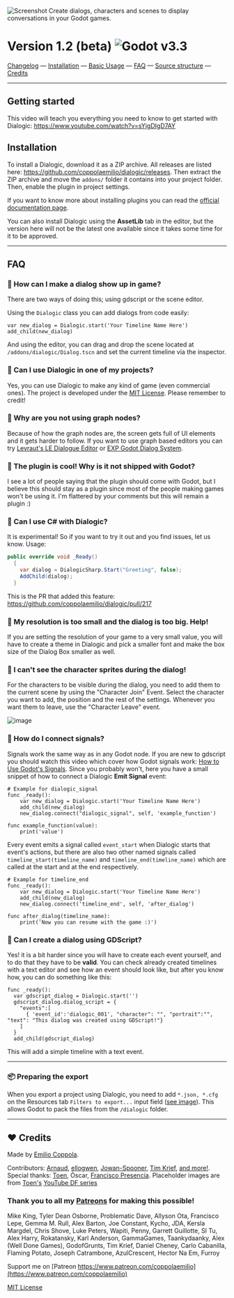 ![Screenshot](https://coppolaemilio.com/images/dialogic/dialogic-hero-1.0.png?v)
Create dialogs, characters and scenes to display conversations in your Godot games. 

# Version 1.2 (beta) ![Godot v3.3](https://img.shields.io/badge/godot-v3.3-%23478cbf)

[Changelog](https://github.com/coppolaemilio/dialogic/blob/main/docs/changelog.md) — 
[Installation](#-installation) — 
[Basic Usage](https://github.com/coppolaemilio/dialogic/blob/main/docs/usage.md) — 
[FAQ](#-faq) — 
[Source structure](https://github.com/coppolaemilio/dialogic/blob/main/docs/source.md) — 
[Credits](#-credits)

---

## Getting started

This video will teach you everything you need to know to get started with Dialogic: https://www.youtube.com/watch?v=sYjgDIgD7AY

## Installation

To install a Dialogic, download it as a ZIP archive. All releases are listed here: https://github.com/coppolaemilio/dialogic/releases. Then extract the ZIP archive and move the `addons/` folder it contains into your project folder. Then, enable the plugin in project settings.

If you want to know more about installing plugins you can read the [official documentation page](https://docs.godotengine.org/en/stable/tutorials/plugins/editor/installing_plugins.html).

You can also install Dialogic using the **AssetLib** tab in the editor, but the version here will not be the latest one available since it takes some time for it to be approved.

---

## FAQ 

### 🔷 How can I make a dialog show up in game?
There are two ways of doing this; using gdscript or the scene editor.

Using the `Dialogic` class you can add dialogs from code easily:

```gdscript
var new_dialog = Dialogic.start('Your Timeline Name Here')
add_child(new_dialog)
```
And using the editor, you can drag and drop the scene located at `/addons/dialogic/Dialog.tscn` and set the current timeline via the inspector.

### 🔷 Can I use Dialogic in one of my projects?
Yes, you can use Dialogic to make any kind of game (even commercial ones). The project is developed under the [MIT License](https://github.com/coppolaemilio/dialogic/blob/master/LICENSE). Please remember to credit!


### 🔷 Why are you not using graph nodes?
Because of how the graph nodes are, the screen gets full of UI elements and it gets harder to follow.
If you want to use graph based editors you can try [Levraut's LE Dialogue Editor](https://levrault.itch.io/le-dialogue-editor) or [EXP Godot Dialog System](https://github.com/EXPWorlds/Godot-Dialog-System).


### 🔷 The plugin is cool! Why is it not shipped with Godot?
I see a lot of people saying that the plugin should come with Godot, but I believe this should stay as a plugin since most of the people making games won't be using it. I'm flattered by your comments but this will remain a plugin :)


### 🔷 Can I use C# with Dialogic?
It is experimental! So if you want to try it out and you find issues, let us know.
Usage:
```cs
public override void _Ready()
  {
    var dialog = DialogicSharp.Start("Greeting", false);
    AddChild(dialog);
  }
```
This is the PR that added this feature: https://github.com/coppolaemilio/dialogic/pull/217


### 🔷 My resolution is too small and the dialog is too big. Help!
If you are setting the resolution of your game to a very small value, you will have to create a theme in Dialogic and pick a smaller font and make the box size of the Dialog Box smaller as well. 


### 🔷 I can't see the character sprites during the dialog!
For the characters to be visible during the dialog, you need to add them to the current scene by using the "Character Join" Event. Select the character you want to add, the position and the rest of the settings. Whenever you want them to leave, use the "Character Leave" event. 

![image](https://user-images.githubusercontent.com/2206700/115998381-3a5af500-a5e7-11eb-95af-778a656a6e9e.png)


### 🔷 How do I connect signals?
Signals work the same way as in any Godot node. If you are new to gdscript you should watch this video which cover how Godot signals work: [How to Use Godot's Signals](https://www.youtube.com/watch?v=NK_SYVO7lMA). Since you probably won't, here you have a small snippet of how to connect a Dialogic **Emit Signal** event:
```gdscript
# Example for dialogic_signal
func _ready():
	var new_dialog = Dialogic.start('Your Timeline Name Here')
	add_child(new_dialog)
	new_dialog.connect("dialogic_signal", self, 'example_function')

func example_function(value):
	print('value')
```
Every event emits a signal called `event_start` when Dialogic starts that event's actions, but there are also two other named signals called `timeline_start(timeline_name)` and `timeline_end(timeline_name)` which are called at the start and at the end respectively. 

```gdscript
# Example for timeline_end
func _ready():
	var new_dialog = Dialogic.start('Your Timeline Name Here')
	add_child(new_dialog)
	new_dialog.connect('timeline_end', self, 'after_dialog')

func after_dialog(timeline_name):
	print('Now you can resume with the game :)')
```

### 🔷 Can I create a dialog using GDScript?
Yes! it is a bit harder since you will have to create each event yourself, and to do that they have to be **valid**. You can check already created timelines with a text editor and see how an event should look like, but after you know how, you can do something like this:

```gdscript
func _ready():
  var gdscript_dialog = Dialogic.start('')
  gdscript_dialog.dialog_script = {
    "events":[
      { 'event_id':'dialogic_001', "character": "", "portrait":"", "text": "This dialog was created using GDScript!"}
    ]
  }
  add_child(gdscript_dialog)
```

This will add a simple timeline with a text event. 

---

### 📦 Preparing the export

When you export a project using Dialogic, you need to add `*.json, *.cfg` on the Resources tab `Filters to export...` input field ([see image](https://coppolaemilio.com/images/dialogic/exporting-2.png?v2)). This allows Godot to pack the files from the `/dialogic` folder.

---

## ❤ Credits
Made by [Emilio Coppola](https://github.com/coppolaemilio).

Contributors:  [Arnaud](https://github.com/arnaudvergnet), [ellogwen](https://github.com/ellogwen), [Jowan-Spooner](https://github.com/Jowan-Spooner), [Tim Krief](https://github.com/timkrief),  [and more!](https://github.com/coppolaemilio/dialogic/graphs/contributors). Special thanks: [Toen](https://twitter.com/ToenAndreMC), Òscar, [Francisco Presencia](https://francisco.io/). Placeholder images are from [Toen's](https://toen.world/) [YouTube DF series](https://www.youtube.com/watch?v=B1ggwiat7PM)

### Thank you to all my [Patreons](https://www.patreon.com/coppolaemilio) for making this possible!

Mike King,
Tyler Dean Osborne,
Problematic Dave,
Allyson Ota,
Francisco Lepe,
Gemma M. Rull,
Alex Barton,
Joe Constant,
Kycho,
JDA,
Kersla Margdel,
Chris Shove,
Luke Peters,
Wapiti,
Penny,
Garrett Guillotte,
Sl Tu,
Alex Harry,
Rokatansky,
Karl Anderson,
GammaGames,
Taankydaanky,
Alex (Well Done Games),
GodofGrunts,
Tim Krief,
Daniel Cheney,
Carlo Cabanilla,
Flaming Potato,
Joseph Catrambone,
AzulCrescent,
Hector Na Em,
Furroy

Support me on [Patreon https://www.patreon.com/coppolaemilio](https://www.patreon.com/coppolaemilio)

[MIT License](https://github.com/coppolaemilio/dialogic/blob/main/LICENSE)
